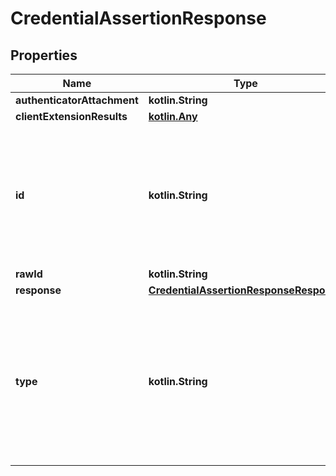 
# CredentialAssertionResponse

## Properties
Name | Type | Description | Notes
------------ | ------------- | ------------- | -------------
**authenticatorAttachment** | **kotlin.String** |  |  [optional]
**clientExtensionResults** | [**kotlin.Any**](.md) |  |  [optional]
**id** | **kotlin.String** | ID is The credential’s identifier. The requirements for the identifier are distinct for each type of credential. It might represent a username for username/password tuples, for example. |  [optional]
**rawId** | **kotlin.String** |  |  [optional]
**response** | [**CredentialAssertionResponseResponse**](CredentialAssertionResponseResponse.md) |  |  [optional]
**type** | **kotlin.String** | Type is the value of the object’s interface object&#39;s [[type]] slot, which specifies the credential type represented by this object. This should be type \&quot;public-key\&quot; for Webauthn credentials. |  [optional]



